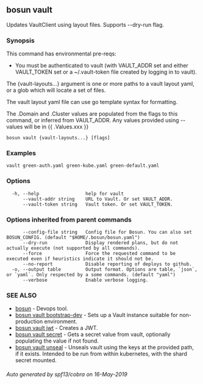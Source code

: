 ## bosun vault

Updates VaultClient using layout files. Supports --dry-run flag.

### Synopsis

This command has environmental pre-reqs:
- You must be authenticated to vault (with VAULT_ADDR set and either VAULT_TOKEN set or a ~/.vault-token file created by logging in to vault).

The {vault-layouts...} argument is one or more paths to a vault layout yaml, or a glob which will locate a set of files.

The vault layout yaml file can use go template syntax for formatting.

The .Domain and .Cluster values are populated from the flags to this command, or inferred from VAULT_ADDR.
Any values provided using --values will be in {{ .Values.xxx }}


```
bosun vault {vault-layouts...} [flags]
```

### Examples

```
vault green-auth.yaml green-kube.yaml green-default.yaml
```

### Options

```
  -h, --help                 help for vault
      --vault-addr string    URL to Vault. Or set VAULT_ADDR.
      --vault-token string   Vault token. Or set VAULT_TOKEN.
```

### Options inherited from parent commands

```
      --config-file string   Config file for Bosun. You can also set BOSUN_CONFIG. (default "$HOME/.bosun/bosun.yaml")
      --dry-run              Display rendered plans, but do not actually execute (not supported by all commands).
      --force                Force the requested command to be executed even if heuristics indicate it should not be.
      --no-report            Disable reporting of deploys to github.
  -o, --output table         Output format. Options are table, `json`, or `yaml`. Only respected by a some commands. (default "yaml")
      --verbose              Enable verbose logging.
```

### SEE ALSO

* [bosun](bosun.md)	 - Devops tool.
* [bosun vault bootstrap-dev](bosun_vault_bootstrap-dev.md)	 - Sets up a Vault instance suitable for non-production environment.
* [bosun vault jwt](bosun_vault_jwt.md)	 - Creates a JWT.
* [bosun vault secret](bosun_vault_secret.md)	 - Gets a secret value from vault, optionally populating the value if not found.
* [bosun vault unseal](bosun_vault_unseal.md)	 - Unseals vault using the keys at the provided path, if it exists. Intended to be run from within kubernetes, with the shard secret mounted.

###### Auto generated by spf13/cobra on 16-May-2019
